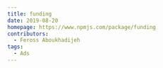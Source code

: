 ```yaml
---
title: funding
date: 2019-08-20
homepage: https://www.npmjs.com/package/funding
contributors:
  - Feross Aboukhadijeh
tags:
  - Ads
---
```

